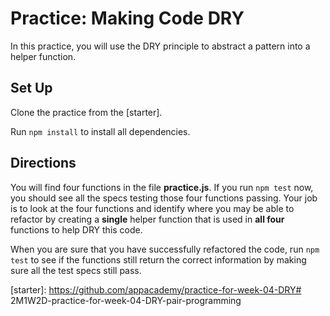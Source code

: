 # Practice: Making Code DRY

In this practice, you will use the DRY principle to abstract a pattern into a
helper function.

## Set Up

Clone the practice from the [starter].

Run `npm install` to install all dependencies.

## Directions

You will find four functions in the file __practice.js__. If you run `npm test`
now, you should see all the specs testing those four functions passing. Your job
is to look at the four functions and identify where you may be able to refactor
by creating a **single** helper function that is used in **all four** functions to help DRY
this code.

When you are sure that you have successfully refactored the code, run `npm test`
to see if the functions still return the correct information by making sure all
the test specs still pass.

[starter]: https://github.com/appacademy/practice-for-week-04-DRY# 2M1W2D-practice-for-week-04-DRY-pair-programming
